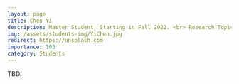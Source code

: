 ```yaml
---
layout: page
title: Chen Yi
description: Master Student, Starting in Fall 2022. <br> Research Topic&#58; Graph Neural Network.
img: /assets/students-img/YiChen.jpg
redirect: https://unsplash.com
importance: 103
category: Students
---
```


TBD.
